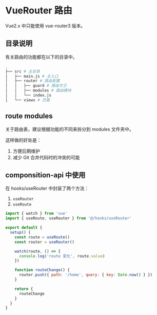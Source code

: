# VueRouter 路由

Vue2.x 中只能使用 vue-router3 版本。

## 目录说明

有关路由的功能都在以下的目录中。

```sh
.
├── src # 主目录
│   ├── main.js # 主入口
│   ├── router # 路由配置
│   │   ├── guard # 路由守卫
│   │   ├── modules # 路由模块
│   │   └── index.js
│   └── views # 页面
```

## route modules

关于路由表，建议根据功能的不同来拆分到 modules 文件夹中。

这样做的好处是：

1. 方便后期维护
2. 减少 Git 合并代码时的冲突的可能

## componsition-api 中使用

在 hooks/useRouter 中封装了两个方法：

1. `useRouter`
2. `useRoute`

```javascript
import { watch } from 'vue'
import { useRoute, useRouter } from '@/hooks/useRouter'

export default {
  setup() {
    const route = useRoute()
    const router = useRouter()

    watch(route, () => {
      console.log('route 变化', route.value)
    })

    function routeChange() {
      router.push({ path: '/home', query: { key: Date.now() } })
    }

    return {
      routeChange
    }
  }
}
```
